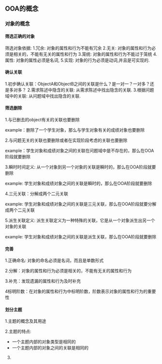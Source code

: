 

## OOA的概念

### 对象的概念

#### 筛选正确的对象 
筛选对象依据:
1.冗余: 对象的属性和行为不能有冗余
2.无关: 对象的属性和行为必须是相关的，不能有无关的属性和行为
3.笼统: 对象的属性和行为不能过于笼统
4.属性: 对象的属性必须是名词,
5.实现: 对象的行为必须是动词,并且是可实现的.

#### 确认关联
1.初步确认关联：ObjectA和ObjectB之间的关联是什么？是一对一？一对多？还是多对多？
2.需求陈述中隐含的关联: 从需求陈述中找出隐含的关联.
3.根据问题域中的关联: 从问题域中找出隐含的关联.

#### 筛选删除
1.与已删去的object有关的关联也要删除

example：删除了一个学生对象，那么与学生对象有关的成绩对象也要删除

2.与问题无关的关联也要删除或者在实现阶段考虑的关联也要删除

example：学生对象和成绩对象之间的关联在问题域中是不存在的，那么在OOA阶段就要删除

3.瞬时时间定义: 从一个对象到另一个对象的关联是瞬时的，那么在OOA阶段就要删除

example: 学生对象和成绩对象之间的关联是瞬时的，那么在OOA阶段就要删除

4.三元关联：分解成两个二元关联

example: 学生对象和成绩对象之间的关联是三元关联，那么在OOA阶段就要分解成两个二元关联

5.派生关联定义: 派生关联定义为一种特殊的关联，它是从一个对象派生出另一个对象的关联

example: 学生对象和成绩对象之间的关联是派生关联，那么在OOA阶段就要删除

#### 完善

1.正确命名: 对象的命名必须是名词，而且是单数形式

2.分解：对象的属性和行为必须是相关的，不能有无关的属性和行为

3.补充：发现遗漏的属性和行为及时补充

4标明阶数：在对象的属性和行为中标明阶数，阶数表示对象的属性和行为的重要性

#### 划分主题
1.主题的概念及其用途

2.主题的特点:
- 一个主题内部的对象类型是相同的
- 一个主题内部的对象之间的关联是相同的

3.




